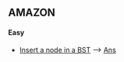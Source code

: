 ## AMAZON
#### Easy
* [Insert a node in a BST](https://practice.geeksforgeeks.org/problems/insert-a-node-in-a-bst/1/?track=amazon-bst&batchId=192#) --> [Ans](/bst/insert.cpp)
